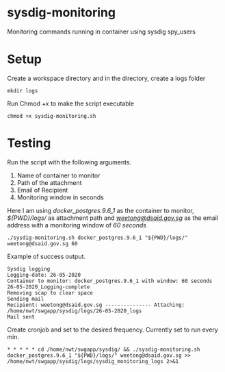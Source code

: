 # sysdig-monitoring

Monitoring commands running in container using sysdig spy_users

# Setup

Create a workspace directory and in the directory, create a logs folder
```
mkdir logs 
```

Run Chmod +x to make the script executable
```
chmod +x sysdig-monitoring.sh 

```

# Testing

Run the script with the following arguments.
 1) Name of container to monitor
 2) Path of the attachment
 3) Email of Recipient
 4) Monitoring window in seconds

Here I am using *docker_postgres.9.6_1* as the container to monitor, *${PWD}/logs/* as attachment path and *weetong@dsaid.gov.sg* as the email address with a monitoring window of *60 seconds*
```
./sysdig-monitoring.sh docker_postgres.9.6_1 "${PWD}/logs/" weetong@dsaid.gov.sg 60
```


Example of success output.
```
Sysdig logging
Logging-date: 26-05-2020
Container to monitor: docker_postgres.9.6_1 with window: 60 seconds
26-05-2020_Logging-complete
Removing scap to clear space
Sending mail
Recipient: weetong@dsaid.gov.sg --------------- Attaching: /home/nwt/swgapp/sysdig/logs/26-05-2020_logs
Mail sent

```

Create cronjob and set to the desired frequency. Currently set to run every min.
```
* * * * * cd /home/nwt/swgapp/sysdig/ && ./sysdig-monitoring.sh docker_postgres.9.6_1 "${PWD}/logs/" weetong@dsaid.gov.sg >> /home/nwt/swgapp/sysdig/logs/sysdig_monitoring_logs 2>&1
```
